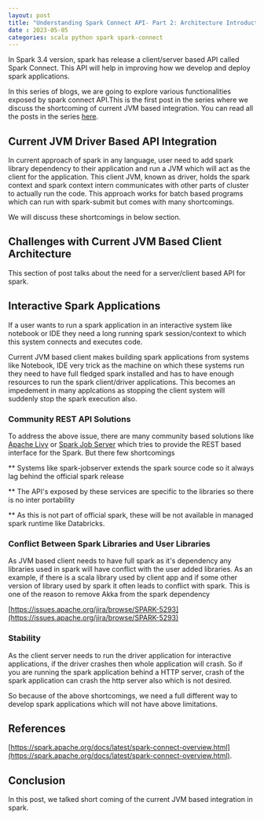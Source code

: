 ```yaml
---
layout: post
title: "Understanding Spark Connect API- Part 2: Architecture Introduction"
date : 2023-05-05
categories: scala python spark spark-connect
---
```


In Spark 3.4 version, spark has release a client/server based API called Spark Connect. This API will help in improving how we develop and deploy spark applications.

In this series of blogs, we are going to explore various functionalities exposed by spark connect API.This is the first post in the series where we discuss the shortcoming of current JVM based integration. You can read all the posts in the series [here](/categories/spark-connect).


## Current JVM Driver Based API Integration

In current approach of spark in any language, user need to add spark library dependency to their application and run a JVM which will act as the client for the application. This client JVM, known as driver,  holds the spark context and spark context intern communicates with other parts of cluster to actually run the code. This approach works for batch based programs which can run with spark-submit but comes with many shortcomings.

We will discuss these shortcomings in below section.

## Challenges with Current JVM Based Client Architecture

This section of post talks about the need for a server/client based API for spark.

## Interactive Spark Applications

If a user wants to run a spark application in an interactive system like notebook or IDE they need a long running spark session/context to which this system connects and executes code.

Current JVM based client makes building spark applications from systems like Notebook, IDE very trick as the machine on which these systems run they need to have full fledged spark installed and has to have enough resources to run the spark client/driver applications. This becomes an impedement in many applcations as stopping the client system will suddenly stop the spark execution also. 

### Community REST API Solutions

To address the above issue, there are many community based solutions like [Apache Livy](https://livy.apache.org/) or [Spark Job Server](https://github.com/spark-jobserver/spark-jobserver) which tries to provide the REST based interface for the Spark. But there few shortcomings

** Systems like spark-jobserver extends the spark source code so it always lag behind the official spark release

** The API's exposed by these services are specific to the libraries so there is no inter portability

** As this is not part of official spark, these will be not available in managed spark runtime like Databricks.


### Conflict Between Spark Libraries and User Libraries

As JVM based client needs to have full spark as it's dependency any libraries used in spark will have conflict with the user added libraries. As an example, if there is a scala library used by client app and if some other version of library used by spark it often leads to conflict with spark. This is one of the reason to remove Akka from the spark dependency

[https://issues.apache.org/jira/browse/SPARK-5293](https://issues.apache.org/jira/browse/SPARK-5293)

### Stability

As the client server needs to run the driver application for interactive applications, if the driver crashes then whole application will crash. So if you are running the spark application behind a HTTP server, crash of the spark application can crash the http server also which is not desired.

So because of the above shortcomings, we need a full different way to develop spark applications which will not have above limitations.


## References

[https://spark.apache.org/docs/latest/spark-connect-overview.html](https://spark.apache.org/docs/latest/spark-connect-overview.html).


## Conclusion

In this post, we talked short coming of the current JVM based integration in spark. 
